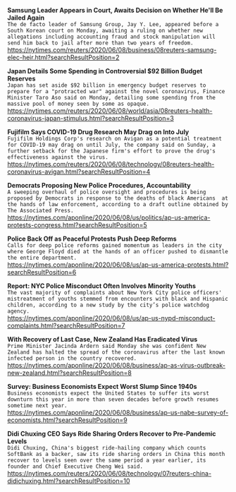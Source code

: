 **Samsung Leader Appears in Court, Awaits Decision on Whether He'll Be Jailed Again**\
`The de facto leader of Samsung Group, Jay Y. Lee, appeared before a South Korean court on Monday, awaiting a ruling on whether new allegations including accounting fraud and stock manipulation will send him back to jail after more than two years of freedom.`\
https://nytimes.com/reuters/2020/06/08/business/08reuters-samsung-elec-heir.html?searchResultPosition=2

**Japan Details Some Spending in Controversial $92 Billion Budget Reserves**\
`Japan has set aside $92 billion in emergency budget reserves to prepare for a "protracted war" against the novel coronavirus, Finance Minister Taro Aso said on Monday, detailing some spending from the massive pool of money seen by some as opaque.`\
https://nytimes.com/reuters/2020/06/08/world/asia/08reuters-health-coronavirus-japan-stimulus.html?searchResultPosition=3

**Fujifilm Says COVID-19 Drug Research May Drag on Into July**\
`Fujifilm Holdings Corp's research on Avigan as a potential treatment for COVID-19 may drag on until July, the company said on Sunday, a further setback for the Japanese firm's effort to prove the drug's effectiveness against the virus.`\
https://nytimes.com/reuters/2020/06/08/technology/08reuters-health-coronavirus-avigan.html?searchResultPosition=4

**Democrats Proposing New Police Procedures, Accountability**\
`A sweeping overhaul of police oversight and procedures is being proposed by Democrats in response to the deaths of black Americans  at the hands of law enforcement, according to a draft outline obtained by The Associated Press.`\
https://nytimes.com/aponline/2020/06/08/us/politics/ap-us-america-protests-congress.html?searchResultPosition=5

**Police Back Off as Peaceful Protests Push Deep Reforms**\
`Calls for deep police reforms gained momentum as leaders in the city where George Floyd died at the hands of an officer pushed to dismantle the entire department. `\
https://nytimes.com/aponline/2020/06/08/us/ap-us-america-protests.html?searchResultPosition=6

**Report: NYC Police Misconduct Often Involves Minority Youths**\
`The vast majority of complaints about New York City police officers' mistreatment of youths stemmed from encounters with black and Hispanic children, according to a new study by the city’s police watchdog agency.`\
https://nytimes.com/aponline/2020/06/08/us/ap-us-nypd-misconduct-complaints.html?searchResultPosition=7

**With Recovery of Last Case, New Zealand Has Eradicated Virus**\
`Prime Minister Jacinda Ardern said Monday she was confident New Zealand has halted the spread of the coronavirus after the last known infected person in the country recovered.`\
https://nytimes.com/aponline/2020/06/08/business/ap-as-virus-outbreak-new-zealand.html?searchResultPosition=8

**Survey: Business Economists Expect Worst Slump Since 1940s**\
`Business economists expect the United States to suffer its worst downturn this year in more than seven decades before growth resumes sometime next year.`\
https://nytimes.com/aponline/2020/06/08/business/ap-us-nabe-survey-of-economists.html?searchResultPosition=9

**Didi Chuxing CEO Says Ride Sharing Orders Recover to Pre-Pandemic Levels**\
`Didi Chuxing, China's biggest ride-hailing company which counts SoftBank as a backer, saw its ride sharing orders in China this month recover to levels seen over the same period a year earlier, its founder and Chief Executive Cheng Wei said.`\
https://nytimes.com/reuters/2020/06/08/technology/07reuters-china-didichuxing.html?searchResultPosition=10

